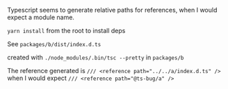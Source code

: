Typescript seems to generate relative paths for references, when I would expect a module name.

`yarn install` from the root to install deps

See `packages/b/dist/index.d.ts`

created with `./node_modules/.bin/tsc --pretty` in `packages/b`

The reference generated is `/// <reference path="../../a/index.d.ts" />` when I would expect `/// <reference path="@ts-bug/a" />`
